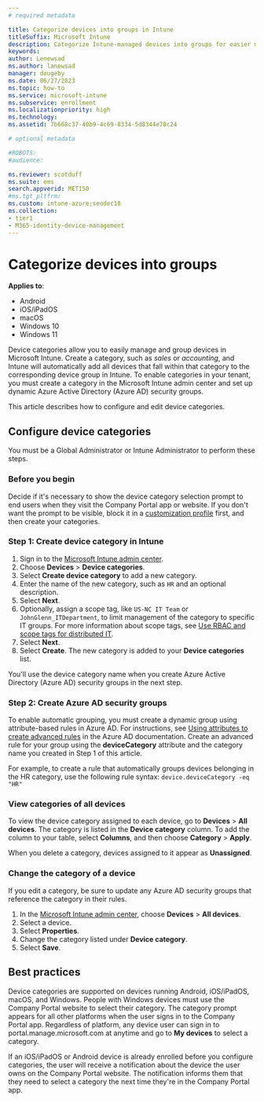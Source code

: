 ```yaml
---
# required metadata

title: Categorize devices into groups in Intune
titleSuffix: Microsoft Intune
description: Categorize Intune-managed devices into groups for easier management in the admin center.
keywords:
author: Lenewsad
ms.author: lanewsad
manager: dougeby
ms.date: 06/27/2023
ms.topic: how-to
ms.service: microsoft-intune
ms.subservice: enrollment
ms.localizationpriority: high
ms.technology:
ms.assetid: 7b668c37-40b9-4c69-8334-5d8344e78c24

# optional metadata

#ROBOTS:
#audience:

ms.reviewer: scotduff
ms.suite: ems
search.appverid: MET150
#ms.tgt_pltfrm:
ms.custom: intune-azure;seodec18
ms.collection:
- tier1
- M365-identity-device-management
---
```


# Categorize devices into groups

**Applies to**:
* Android
* iOS/iPadOS
* macOS
* Windows 10
* Windows 11

Device categories allow you to easily manage and group devices in Microsoft Intune. Create a category, such as *sales* or *accounting*, and Intune will automatically add all devices that fall within that category to the corresponding device group in Intune. To enable categories in your tenant, you must create a category in the Microsoft Intune admin center and set up dynamic Azure Active Directory (Azure AD) security groups.  
 
This article describes how to configure and edit device categories.   

## Configure device categories

You must be a Global Administrator or Intune Administrator to perform these steps.  

### Before you begin  

Decide if it's necessary to show the device category selection prompt to end users when they visit the Company Portal app or website. If you don't want the prompt to be visible, block it in a [customization profile](../apps/company-portal-app.md#device-categories) first, and then create your categories.       

### Step 1: Create device category in Intune  

1. Sign in to the [Microsoft Intune admin center](https://go.microsoft.com/fwlink/?linkid=2109431).
2. Choose **Devices** > **Device categories**.
3. Select **Create device category** to add a new category.
4. Enter the name of the new category, such as `HR` and an optional description.
5. Select **Next**.  
6. Optionally, assign a scope tag, like `US-NC IT Team` or `JohnGlenn_ITDepartment`, to limit management of the category to specific IT groups. For more information about scope tags, see [Use RBAC and scope tags for distributed IT](../fundamentals/scope-tags.md).  
7. Select **Next**.  
8. Select **Create**. The new category is added to your **Device categories** list.   

You'll use the device category name when you create Azure Active Directory (Azure AD) security groups in the next step.  

### Step 2: Create Azure AD security groups 

To enable automatic grouping, you must create a dynamic group using attribute-based rules in Azure AD. For instructions, see [Using attributes to create advanced rules](/azure/active-directory/users-groups-roles/groups-dynamic-membership#using-attributes-to-create-rules-for-device-objects) in the Azure AD documentation. Create an advanced rule for your group using the **deviceCategory** attribute and the category name you created in Step 1 of this article. 

For example, to create a rule that automatically groups devices belonging in the HR category, use the following rule syntax: `device.deviceCategory -eq "HR"`    

### View categories of all devices 
To view the device category assigned to each device, go to **Devices** > **All devices**.
The category is listed in the **Device category** column. To add the column to your table, select **Columns**, and then choose **Category** > **Apply**.  

When you delete a category, devices assigned to it appear as **Unassigned**.  

### Change the category of a device  
If you edit a category, be sure to update any Azure AD security groups that reference the category in their rules.  

1. In the [Microsoft Intune admin center](https://go.microsoft.com/fwlink/?linkid=2109431), choose **Devices** > **All devices**.  
2. Select a device.  
3. Select **Properties**.  
4. Change the category listed under **Device category**.  
5. Select **Save**.      

## Best practices  
Device categories are supported on devices running Android, iOS/iPadOS, macOS, and Windows. People with Windows devices must use the Company Portal website to select their category. The category prompt appears for all other platforms when the user signs in to the Company Portal app. Regardless of platform, any device user can sign in to portal.manage.microsoft.com at anytime and go to **My devices** to select a category. 

If an iOS/iPadOS or Android device is already enrolled before you configure categories, the user will receive a notification about the device the user owns on the Company Portal website. The notification informs them that they need to select a category the next time they're in the Company Portal app.    
